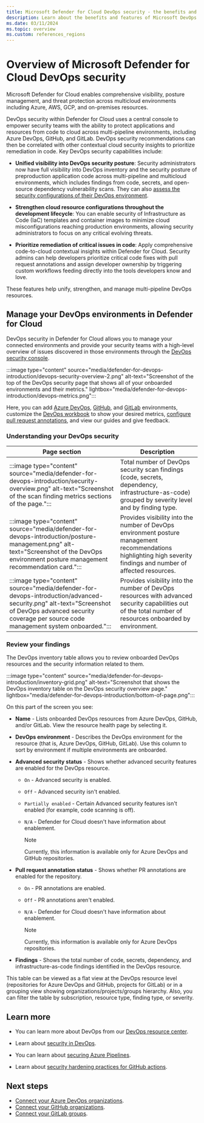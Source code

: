 ```yaml
---
title: Microsoft Defender for Cloud DevOps security - the benefits and features
description: Learn about the benefits and features of Microsoft DevOps security.
ms.date: 03/11/2024
ms.topic: overview
ms.custom: references_regions
---
```


# Overview of Microsoft Defender for Cloud DevOps security

Microsoft Defender for Cloud enables comprehensive visibility, posture management, and threat protection across multicloud environments including Azure, AWS, GCP, and on-premises resources.

DevOps security within Defender for Cloud uses a central console to empower security teams with the ability to protect applications and resources from code to cloud across multi-pipeline environments, including Azure DevOps, GitHub, and GitLab. DevOps security recommendations can then be correlated with other contextual cloud security insights to prioritize remediation in code. Key DevOps security capabilities include:

- **Unified visibility into DevOps security posture**: Security administrators now have full visibility into DevOps inventory and the security posture of preproduction application code across multi-pipeline and multicloud environments, which includes findings from code, secrets, and open-source dependency vulnerability scans. They can also [assess the security configurations of their DevOps environment](concept-devops-posture-management-overview.md).

- **Strengthen cloud resource configurations throughout the development lifecycle**: You can enable security of Infrastructure as Code (IaC) templates and container images to minimize cloud misconfigurations reaching production environments, allowing security administrators to focus on any critical evolving threats.

- **Prioritize remediation of critical issues in code**: Apply comprehensive code-to-cloud contextual insights within Defender for Cloud. Security admins can help developers prioritize critical code fixes with pull request annotations and assign developer ownership by triggering custom workflows feeding directly into the tools developers know and love.

These features help unify, strengthen, and manage multi-pipeline DevOps resources.

## Manage your DevOps environments in Defender for Cloud

DevOps security in Defender for Cloud allows you to manage your connected environments and provide your security teams with a high-level overview of issues discovered in those environments through the [DevOps security console](https://portal.azure.com/#view/Microsoft_Azure_Security/SecurityMenuBlade/~/DevOpsSecurity).

:::image type="content" source="media/defender-for-devops-introduction/devops-security-overview-2.png" alt-text="Screenshot of the top of the DevOps security page that shows all of your onboarded environments and their metrics." lightbox="media/defender-for-devops-introduction/devops-metrics.png":::

Here, you can add [Azure DevOps](quickstart-onboard-devops.md), [GitHub](quickstart-onboard-github.md), and [GitLab](quickstart-onboard-gitlab.md) environments, customize the [DevOps workbook](custom-dashboards-azure-workbooks.md#use-the-devops-security-workbook) to show your desired metrics, [configure pull request annotations](enable-pull-request-annotations.md), and view our guides and give feedback.

### Understanding your DevOps security

|Page section| Description |
|--|--|
| :::image type="content" source="media/defender-for-devops-introduction/security-overview.png" alt-text="Screenshot of the scan finding metrics sections of the page."::: | Total number of DevOps security scan findings (code, secrets, dependency, infrastructure-as-code) grouped by severity level and by finding type. |
| :::image type="content" source="media/defender-for-devops-introduction/posture-management.png" alt-text="Screenshot of the DevOps environment posture management recommendation card."::: | Provides visibility into the number of DevOps environment posture management recommendations highlighting high severity findings and number of affected resources. |
| :::image type="content" source="media/defender-for-devops-introduction/advanced-security.png" alt-text="Screenshot of DevOps advanced security coverage per source code management system onboarded."::: | Provides visibility into the number of DevOps resources with advanced security capabilities out of the total number of resources onboarded by environment. |

### Review your findings

The DevOps inventory table allows you to review onboarded DevOps resources and the security information related to them.

:::image type="content" source="media/defender-for-devops-introduction/inventory-grid.png" alt-text="Screenshot that shows the DevOps inventory table on the DevOps security overview page." lightbox="media/defender-for-devops-introduction/bottom-of-page.png":::

On this part of the screen you see:

- **Name** - Lists onboarded DevOps resources from Azure DevOps, GitHub, and/or GitLab. View the resource health page by selecting it.

- **DevOps environment** - Describes the DevOps environment for the resource (that is, Azure DevOps, GitHub, GitLab).  Use this column to sort by environment if multiple environments are onboarded.

- **Advanced security status** -  Shows whether advanced security features are enabled for the DevOps resource.
  - `On` - Advanced security is enabled.
  - `Off` - Advanced security isn't enabled.
  - `Partially enabled` - Certain Advanced security features isn't enabled (for example, code scanning is off).
  - `N/A` - Defender for Cloud doesn't have information about enablement.

    > [!NOTE]
    > Currently, this information is available only for Azure DevOps and GitHub repositories.

- **Pull request annotation status** -  Shows whether PR annotations are enabled for the repository.
  - `On` - PR annotations are enabled.
  - `Off` - PR annotations aren't enabled.
  - `N/A` - Defender for Cloud doesn't have information about enablement.

    > [!NOTE]
    > Currently, this information is available only for Azure DevOps repositories.

- **Findings** - Shows the total number of code, secrets, dependency, and infrastructure-as-code findings identified in the DevOps resource.

This table can be viewed as a flat view at the DevOps resource level (repositories for Azure DevOps and GitHub, projects for GitLab) or in a grouping view showing organizations/projects/groups hierarchy. Also, you can filter the table by subscription, resource type, finding type, or severity.

## Learn more

- You can learn more about DevOps from our [DevOps resource center](/devops/).

- Learn about [security in DevOps](/devops/operate/security-in-devops).

- You can learn about [securing Azure Pipelines](/azure/devops/pipelines/security/overview).

- Learn about [security hardening practices for GitHub actions](https://docs.github.com/actions/security-guides/security-hardening-for-github-actions).

## Next steps

- [Connect your Azure DevOps organizations](quickstart-onboard-devops.md).
- [Connect your GitHub organizations](quickstart-onboard-github.md).
- [Connect your GitLab groups](quickstart-onboard-gitlab.md).

